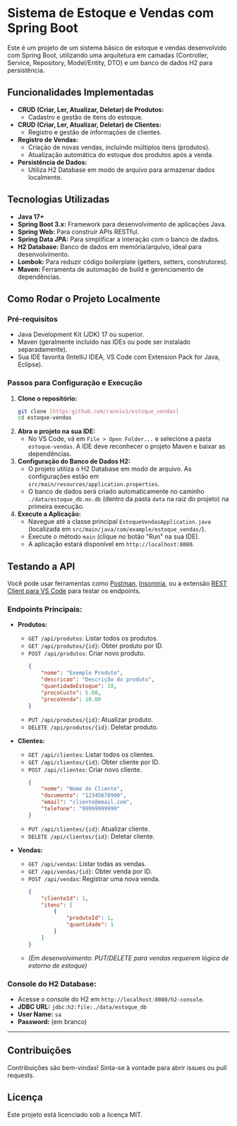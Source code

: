 # Sistema de Estoque e Vendas com Spring Boot

Este é um projeto de um sistema básico de estoque e vendas desenvolvido com Spring Boot, utilizando uma arquitetura em camadas (Controller, Service, Repository, Model/Entity, DTO) e um banco de dados H2 para persistência.

## Funcionalidades Implementadas

- **CRUD (Criar, Ler, Atualizar, Deletar) de Produtos:**
  - Cadastro e gestão de itens do estoque.
- **CRUD (Criar, Ler, Atualizar, Deletar) de Clientes:**
  - Registro e gestão de informações de clientes.
- **Registro de Vendas:**
  - Criação de novas vendas, incluindo múltiplos itens (produtos).
  - Atualização automática do estoque dos produtos após a venda.
- **Persistência de Dados:**
  - Utiliza H2 Database em modo de arquivo para armazenar dados localmente.

## Tecnologias Utilizadas

- **Java 17+**
- **Spring Boot 3.x:** Framework para desenvolvimento de aplicações Java.
- **Spring Web:** Para construir APIs RESTful.
- **Spring Data JPA:** Para simplificar a interação com o banco de dados.
- **H2 Database:** Banco de dados em memória/arquivo, ideal para desenvolvimento.
- **Lombok:** Para reduzir código boilerplate (getters, setters, construtores).
- **Maven:** Ferramenta de automação de build e gerenciamento de dependências.

## Como Rodar o Projeto Localmente

### Pré-requisitos

- Java Development Kit (JDK) 17 ou superior.
- Maven (geralmente incluído nas IDEs ou pode ser instalado separadamente).
- Sua IDE favorita (IntelliJ IDEA, VS Code com Extension Pack for Java, Eclipse).

### Passos para Configuração e Execução

1.  **Clone o repositório:**
    ```bash
    git clone [https:github.com/rannix1/estoque_vendas]
    cd estoque-vendas
    ```
2.  **Abra o projeto na sua IDE:**
    - No VS Code, vá em `File > Open Folder...` e selecione a pasta `estoque-vendas`. A IDE deve reconhecer o projeto Maven e baixar as dependências.
3.  **Configuração do Banco de Dados H2:**
    - O projeto utiliza o H2 Database em modo de arquivo. As configurações estão em `src/main/resources/application.properties`.
    - O banco de dados será criado automaticamente no caminho `./data/estoque_db.mv.db` (dentro da pasta `data` na raiz do projeto) na primeira execução.
4.  **Execute a Aplicação:**
    - Navegue até a classe principal `EstoqueVendasApplication.java` (localizada em `src/main/java/com/example/estoque_vendas/`).
    - Execute o método `main` (clique no botão "Run" na sua IDE).
    - A aplicação estará disponível em `http://localhost:8080`.

## Testando a API

Você pode usar ferramentas como [Postman](https://www.postman.com/), [Insomnia](https://insomnia.rest/), ou a extensão [REST Client para VS Code](https://marketplace.visualstudio.com/items?itemName=humao.rest-client) para testar os endpoints.

### Endpoints Principais:

- **Produtos:**
    - `GET /api/produtos`: Listar todos os produtos.
    - `GET /api/produtos/{id}`: Obter produto por ID.
    - `POST /api/produtos`: Criar novo produto.
      ```json
      {
          "nome": "Exemplo Produto",
          "descricao": "Descrição do produto",
          "quantidadeEstoque": 10,
          "precoCusto": 5.00,
          "precoVenda": 10.00
      }
      ```
    - `PUT /api/produtos/{id}`: Atualizar produto.
    - `DELETE /api/produtos/{id}`: Deletar produto.

- **Clientes:**
    - `GET /api/clientes`: Listar todos os clientes.
    - `GET /api/clientes/{id}`: Obter cliente por ID.
    - `POST /api/clientes`: Criar novo cliente.
      ```json
      {
          "nome": "Nome do Cliente",
          "documento": "12345678900",
          "email": "cliente@email.com",
          "telefone": "99999999999"
      }
      ```
    - `PUT /api/clientes/{id}`: Atualizar cliente.
    - `DELETE /api/clientes/{id}`: Deletar cliente.

- **Vendas:**
    - `GET /api/vendas`: Listar todas as vendas.
    - `GET /api/vendas/{id}`: Obter venda por ID.
    - `POST /api/vendas`: Registrar uma nova venda.
      ```json
      {
          "clienteId": 1,
          "itens": [
              {
                  "produtoId": 1,
                  "quantidade": 1
              }
          ]
      }
      ```
    - *(Em desenvolvimento: PUT/DELETE para vendas requerem lógica de estorno de estoque)*

### Console do H2 Database:

- Acesse o console do H2 em `http://localhost:8080/h2-console`.
- **JDBC URL:** `jdbc:h2:file:./data/estoque_db`
- **User Name:** `sa`
- **Password:** (em branco)

---

## Contribuições

Contribuições são bem-vindas! Sinta-se à vontade para abrir issues ou pull requests.

## Licença

Este projeto está licenciado sob a licença MIT.